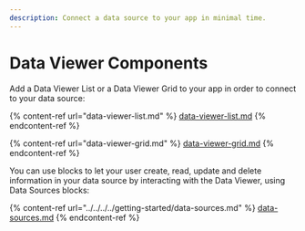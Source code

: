 ```yaml
---
description: Connect a data source to your app in minimal time.
---
```


# Data Viewer Components

Add a Data Viewer List or a Data Viewer Grid to your app in order to connect to your data source:

{% content-ref url="data-viewer-list.md" %}
[data-viewer-list.md](data-viewer-list.md)
{% endcontent-ref %}

{% content-ref url="data-viewer-grid.md" %}
[data-viewer-grid.md](data-viewer-grid.md)
{% endcontent-ref %}

You can use blocks to let your user create, read, update and delete information in your data source by interacting with the Data Viewer, using Data Sources blocks:

{% content-ref url="../../../../getting-started/data-sources.md" %}
[data-sources.md](../../../../getting-started/data-sources.md)
{% endcontent-ref %}
